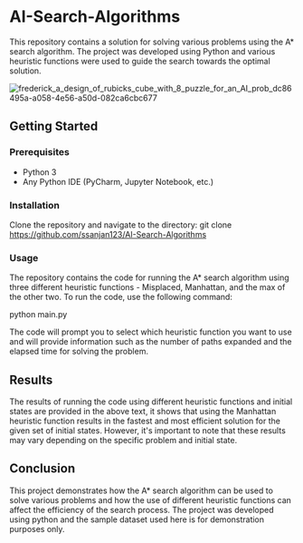 # AI-Search-Algorithms

This repository contains a solution for solving various problems using the A* search algorithm. The project was developed using Python and various heuristic functions were used to guide the search towards the optimal solution.

![frederick_a_design_of_rubicks_cube_with_8_puzzle_for_an_AI_prob_dc86495a-a058-4e56-a50d-082ca6cbc677](https://user-images.githubusercontent.com/84153519/213346017-096904cc-26d9-4ff3-b4a8-8ef96236a339.png)



## Getting Started

### Prerequisites

- Python 3
- Any Python IDE (PyCharm, Jupyter Notebook, etc.)

### Installation

Clone the repository and navigate to the directory:
git clone https://github.com/ssanjan123/AI-Search-Algorithms

### Usage

The repository contains the code for running the A* search algorithm using three different heuristic functions - Misplaced, Manhattan, and the max of the other two. To run the code, use the following command:

python main.py


The code will prompt you to select which heuristic function you want to use and will provide information such as the number of paths expanded and the elapsed time for solving the problem.

## Results

The results of running the code using different heuristic functions and initial states are provided in the above text, it shows that using the Manhattan heuristic function results in the fastest and most efficient solution for the given set of initial states. However, it's important to note that these results may vary depending on the specific problem and initial state.

## Conclusion

This project demonstrates how the A* search algorithm can be used to solve various problems and how the use of different heuristic functions can affect the efficiency of the search process. The project was developed using python and the sample dataset used here is for demonstration purposes only.
